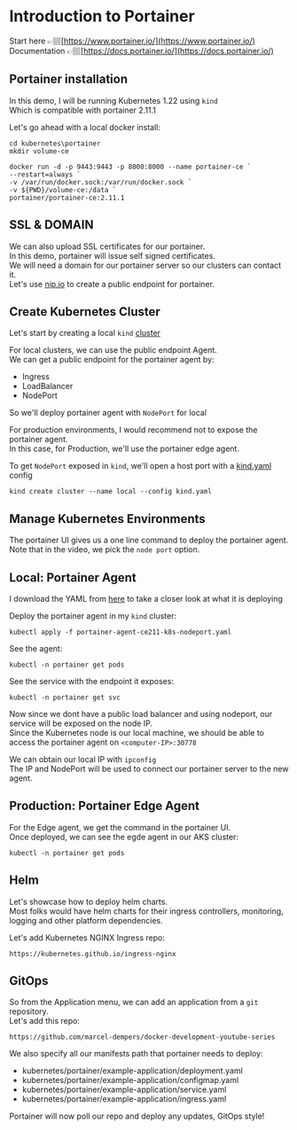 # Introduction to Portainer

Start here 👉🏽[https://www.portainer.io/](https://www.portainer.io/) </br>
Documentation 👉🏽[https://docs.portainer.io/](https://docs.portainer.io/)

## Portainer installation

In this demo, I will be running Kubernetes 1.22 using `kind` </br>
Which is compatible with portainer 2.11.1 </br>

Let's go ahead with a local docker install: 

```
cd kubernetes\portainer
mkdir volume-ce 

docker run -d -p 9443:9443 -p 8000:8000 --name portainer-ce `
--restart=always `
-v /var/run/docker.sock:/var/run/docker.sock `
-v ${PWD}/volume-ce:/data `
portainer/portainer-ce:2.11.1
```

## SSL & DOMAIN

We can also upload SSL certificates for our portainer.</br> 
In this demo, portainer will issue self signed certificates. </br> 
We will need a domain for our portainer server so our clusters can contact it. </br>
Let's use [nip.io](https://nip.io/) to create a public endpoint for portainer.

## Create Kubernetes Cluster

Let's start by creating a local `kind` [cluster](https://kind.sigs.k8s.io/)

For local clusters, we can use the public endpoint Agent. </br>
We can get a public endpoint for the portainer agent by: </br>

* Ingress
* LoadBalancer
* NodePort

So we'll deploy portainer agent with `NodePort` for local </br>

For production environments, I would recommend not to expose the portainer agent. </br>
In this case, for Production, we'll use the portainer edge agent.  </br>


To get `NodePort` exposed in `kind`, we'll open a host port with a [kind.yaml](./kind.yaml) config

```
kind create cluster --name local --config kind.yaml
```

## Manage Kubernetes Environments 

The portainer UI gives us a one line command to deploy the portainer agent. </br>
Note that in the video, we pick the `node port` option.

## Local: Portainer Agent

I download the YAML from [here](https://downloads.portainer.io/portainer-agent-ce211-k8s-nodeport.yaml) to take a closer look at what it is deploying </br>

Deploy the portainer agent in my `kind` cluster:

```
kubectl apply -f portainer-agent-ce211-k8s-nodeport.yaml
```

See the agent: 

```
kubectl -n portainer get pods
```

See the service with the endpoint it exposes: 

```
kubectl -n portainer get svc
```

Now since we dont have a public load balancer and using nodeport, our service will be exposed on the node IP. </br>
Since the Kubernetes node is our local machine, we should be able to access the portainer agent on `<computer-IP>:30778` </br>

We can obtain our local IP with `ipconfig` </br>
The IP and NodePort will be used to connect our portainer server to the new agent. </br>

## Production: Portainer Edge Agent

For the Edge agent, we get the command in the portainer UI. </br>
Once deployed, we can see the egde agent in our AKS cluster:

```
kubectl -n portainer get pods
```

## Helm 

Let's showcase how to deploy helm charts. </br>
Most folks would have helm charts for their ingress controllers, monitoring, logging and other 
platform dependencies.</br>

Let's add Kubernetes NGINX Ingress repo:

```
https://kubernetes.github.io/ingress-nginx
```

## GitOps

So from the Application menu, we can add an application from a `git` repository. </br>
Let's add this repo:

```
https://github.com/marcel-dempers/docker-development-youtube-series
```

We also specify all our manifests path that portainer needs to deploy:

* kubernetes/portainer/example-application/deployment.yaml
* kubernetes/portainer/example-application/configmap.yaml
* kubernetes/portainer/example-application/service.yaml
* kubernetes/portainer/example-application/ingress.yaml

Portainer will now poll our repo and deploy any updates, GitOps style!
